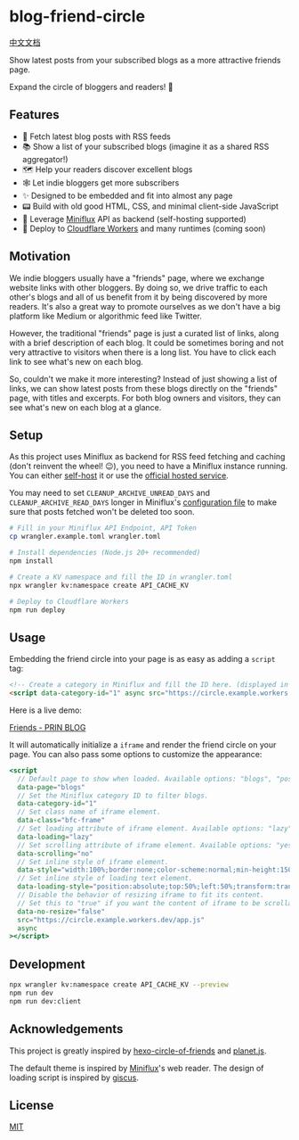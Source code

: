 # blog-friend-circle

[中文文档](README.zh.md)

Show latest posts from your subscribed blogs as a more attractive friends page.

Expand the circle of bloggers and readers! 💫

## Features

- 📖 Fetch latest blog posts with RSS feeds
- 📚 Show a list of your subscribed blogs (imagine it as a shared RSS aggregator!)
- 🗺️ Help your readers discover excellent blogs
- 🕸️ Let indie bloggers get more subscribers
- ✨ Designed to be embedded and fit into almost any page
- 📟 Build with old good HTML, CSS, and minimal client-side JavaScript
- 🤖️ Leverage [Miniflux](https://miniflux.app) API as backend (self-hosting supported)
- 👷 Deploy to [Cloudflare Workers](https://workers.cloudflare.com) and many runtimes (coming soon)

## Motivation

We indie bloggers usually have a "friends" page, where we exchange website links with other bloggers. By doing so, we drive traffic to each other's blogs and all of us benefit from it by being discovered by more readers. It's also a great way to promote ourselves as we don't have a big platform like Medium or algorithmic feed like Twitter.

However, the traditional "friends" page is just a curated list of links, along with a brief description of each blog. It could be sometimes boring and not very attractive to visitors when there is a long list. You have to click each link to see what's new on each blog.

So, couldn't we make it more interesting? Instead of just showing a list of links, we can show latest posts from these blogs directly on the "friends" page, with titles and excerpts. For both blog owners and visitors, they can see what's new on each blog at a glance.

## Setup

As this project uses Miniflux as backend for RSS feed fetching and caching (don't reinvent the wheel! 😉), you need to have a Miniflux instance running. You can either [self-host](https://miniflux.app/docs/installation.html) it or use the [official hosted service](https://miniflux.app/hosting.html).

You may need to set `CLEANUP_ARCHIVE_UNREAD_DAYS` and `CLEANUP_ARCHIVE_READ_DAYS` longer in Miniflux's [configuration file](https://miniflux.app/docs/configuration.html) to make sure that posts fetched won't be deleted too soon.

```bash
# Fill in your Miniflux API Endpoint, API Token
cp wrangler.example.toml wrangler.toml

# Install dependencies (Node.js 20+ recommended)
npm install

# Create a KV namespace and fill the ID in wrangler.toml
npx wrangler kv:namespace create API_CACHE_KV

# Deploy to Cloudflare Workers
npm run deploy
```

## Usage

Embedding the friend circle into your page is as easy as adding a `script` tag:

```html
<!-- Create a category in Miniflux and fill the ID here. (displayed in the address bar)  -->
<script data-category-id="1" async src="https://circle.example.workers.dev/app.js"></script>
```

Here is a live demo:

[Friends - PRIN BLOG](https://prinsss.github.io/friends/)

It will automatically initialize a `iframe` and render the friend circle on your page. You can also pass some options to customize the appearance:

```jsx
<script
  // Default page to show when loaded. Available options: "blogs", "posts".
  data-page="blogs"
  // Set the Miniflux category ID to filter blogs.
  data-category-id="1"
  // Set class name of iframe element.
  data-class="bfc-frame"
  // Set loading attribute of iframe element. Available options: "lazy", "eager".
  data-loading="lazy"
  // Set scrolling attribute of iframe element. Available options: "yes", "no", "auto".
  data-scrolling="no"
  // Set inline style of iframe element.
  data-style="width:100%;border:none;color-scheme:normal;min-height:150px"
  // Set inline style of loading text element.
  data-loading-style="position:absolute;top:50%;left:50%;transform:translate(-50%,-50%)"
  // Disable the behavior of resizing iframe to fit its content.
  // Set this to "true" if you want the content of iframe to be scrollable.
  data-no-resize="false"
  src="https://circle.example.workers.dev/app.js"
  async
></script>
```

## Development

```bash
npx wrangler kv:namespace create API_CACHE_KV --preview
npm run dev
npm run dev:client
```

## Acknowledgements

This project is greatly inspired by [hexo-circle-of-friends](https://github.com/Rock-Candy-Tea/hexo-circle-of-friends) and [planet.js](https://github.com/phoenixlzx/planet.js).

The default theme is inspired by [Miniflux](https://github.com/miniflux/v2)'s web reader. The design of loading script is inspired by [giscus](https://github.com/giscus/giscus).

## License

[MIT](LICENSE)
